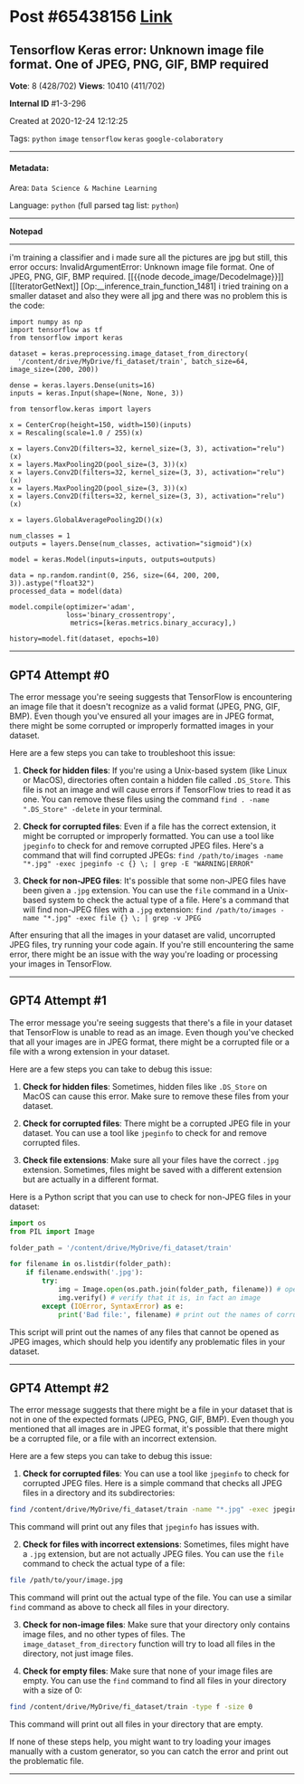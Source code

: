 
# Post \#65438156 [Link](https://stackoverflow.com/questions/65438156/)

## Tensorflow Keras error: Unknown image file format. One of JPEG, PNG, GIF, BMP required

**Vote**: 8 (428/702) **Views**: 10410 (411/702) 

**Internal ID** \#1-3-296

Created at 2020-12-24 12:12:25

Tags: `python` `image` `tensorflow` `keras` `google-colaboratory`

----------

#### Metadata:

Area: `Data Science & Machine Learning`

Language: `python` (full parsed tag list: `python`)

----------

**Notepad**


----------

i'm training a classifier and i made sure all the pictures are jpg but still, this error occurs:
InvalidArgumentError:  Unknown image file format. One of JPEG, PNG, GIF, BMP required.
[[{{node decode_image/DecodeImage}}]]
[[IteratorGetNext]] [Op:__inference_train_function_1481]
i tried training on a smaller dataset and also they were all jpg and there was no problem
this is the code:
```
import numpy as np
import tensorflow as tf
from tensorflow import keras

dataset = keras.preprocessing.image_dataset_from_directory(
  '/content/drive/MyDrive/fi_dataset/train', batch_size=64, image_size=(200, 200))

dense = keras.layers.Dense(units=16)
inputs = keras.Input(shape=(None, None, 3))

from tensorflow.keras import layers

x = CenterCrop(height=150, width=150)(inputs)
x = Rescaling(scale=1.0 / 255)(x)

x = layers.Conv2D(filters=32, kernel_size=(3, 3), activation="relu")(x)
x = layers.MaxPooling2D(pool_size=(3, 3))(x)
x = layers.Conv2D(filters=32, kernel_size=(3, 3), activation="relu")(x)
x = layers.MaxPooling2D(pool_size=(3, 3))(x)
x = layers.Conv2D(filters=32, kernel_size=(3, 3), activation="relu")(x)

x = layers.GlobalAveragePooling2D()(x)

num_classes = 1
outputs = layers.Dense(num_classes, activation="sigmoid")(x)

model = keras.Model(inputs=inputs, outputs=outputs)

data = np.random.randint(0, 256, size=(64, 200, 200, 3)).astype("float32")
processed_data = model(data)

model.compile(optimizer='adam',
              loss='binary_crossentropy',
               metrics=[keras.metrics.binary_accuracy],)

history=model.fit(dataset, epochs=10)
```



----------
        
## GPT4 Attempt \#0

The error message you're seeing suggests that TensorFlow is encountering an image file that it doesn't recognize as a valid format (JPEG, PNG, GIF, BMP). Even though you've ensured all your images are in JPEG format, there might be some corrupted or improperly formatted images in your dataset.

Here are a few steps you can take to troubleshoot this issue:

1. **Check for hidden files**: If you're using a Unix-based system (like Linux or MacOS), directories often contain a hidden file called `.DS_Store`. This file is not an image and will cause errors if TensorFlow tries to read it as one. You can remove these files using the command `find . -name ".DS_Store" -delete` in your terminal.

2. **Check for corrupted files**: Even if a file has the correct extension, it might be corrupted or improperly formatted. You can use a tool like `jpeginfo` to check for and remove corrupted JPEG files. Here's a command that will find corrupted JPEGs: `find /path/to/images -name "*.jpg" -exec jpeginfo -c {} \; | grep -E "WARNING|ERROR"`

3. **Check for non-JPEG files**: It's possible that some non-JPEG files have been given a `.jpg` extension. You can use the `file` command in a Unix-based system to check the actual type of a file. Here's a command that will find non-JPEG files with a `.jpg` extension: `find /path/to/images -name "*.jpg" -exec file {} \; | grep -v JPEG`

After ensuring that all the images in your dataset are valid, uncorrupted JPEG files, try running your code again. If you're still encountering the same error, there might be an issue with the way you're loading or processing your images in TensorFlow.

--------

## GPT4 Attempt \#1

The error message you're seeing suggests that there's a file in your dataset that TensorFlow is unable to read as an image. Even though you've checked that all your images are in JPEG format, there might be a corrupted file or a file with a wrong extension in your dataset.

Here are a few steps you can take to debug this issue:

1. **Check for hidden files**: Sometimes, hidden files like `.DS_Store` on MacOS can cause this error. Make sure to remove these files from your dataset.

2. **Check for corrupted files**: There might be a corrupted JPEG file in your dataset. You can use a tool like `jpeginfo` to check for and remove corrupted files.

3. **Check file extensions**: Make sure all your files have the correct `.jpg` extension. Sometimes, files might be saved with a different extension but are actually in a different format.

Here is a Python script that you can use to check for non-JPEG files in your dataset:

```python
import os
from PIL import Image

folder_path = '/content/drive/MyDrive/fi_dataset/train'

for filename in os.listdir(folder_path):
    if filename.endswith('.jpg'):
        try:
            img = Image.open(os.path.join(folder_path, filename)) # open the image file
            img.verify() # verify that it is, in fact an image
        except (IOError, SyntaxError) as e:
            print('Bad file:', filename) # print out the names of corrupt files
```

This script will print out the names of any files that cannot be opened as JPEG images, which should help you identify any problematic files in your dataset.

--------

## GPT4 Attempt \#2

The error message suggests that there might be a file in your dataset that is not in one of the expected formats (JPEG, PNG, GIF, BMP). Even though you mentioned that all images are in JPEG format, it's possible that there might be a corrupted file, or a file with an incorrect extension.

Here are a few steps you can take to debug this issue:

1. **Check for corrupted files**: You can use a tool like `jpeginfo` to check for corrupted JPEG files. Here is a simple command that checks all JPEG files in a directory and its subdirectories:

```bash
find /content/drive/MyDrive/fi_dataset/train -name "*.jpg" -exec jpeginfo -c {} \; | grep -E "WARNING|ERROR"
```

This command will print out any files that `jpeginfo` has issues with.

2. **Check for files with incorrect extensions**: Sometimes, files might have a `.jpg` extension, but are not actually JPEG files. You can use the `file` command to check the actual type of a file:

```bash
file /path/to/your/image.jpg
```

This command will print out the actual type of the file. You can use a similar `find` command as above to check all files in your directory.

3. **Check for non-image files**: Make sure that your directory only contains image files, and no other types of files. The `image_dataset_from_directory` function will try to load all files in the directory, not just image files.

4. **Check for empty files**: Make sure that none of your image files are empty. You can use the `find` command to find all files in your directory with a size of 0:

```bash
find /content/drive/MyDrive/fi_dataset/train -type f -size 0
```

This command will print out all files in your directory that are empty.

If none of these steps help, you might want to try loading your images manually with a custom generator, so you can catch the error and print out the problematic file.

--------
